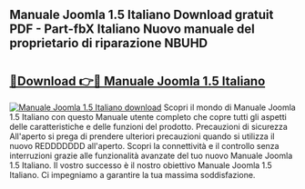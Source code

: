 ## Manuale Joomla 1.5 Italiano Download gratuit PDF - Part-fbX Italiano Nuovo manuale del proprietario di riparazione NBUHD

# <h2><a href="http://dfbrcun.blite.top/?on=Manuale+Joomla+1.5+Italiano">🔗Download 👉🔴 Manuale Joomla 1.5 Italiano</a></h2>

[![Manuale Joomla 1.5 Italiano download](https://i.imgur.com/lujVjoI.png)](http://dfbrcun.blite.top/?on=Manuale+Joomla+1.5+Italiano)
Scopri il mondo di Manuale Joomla 1.5 Italiano con questo Manuale utente completo che copre tutti gli aspetti delle caratteristiche e delle funzioni del prodotto. Precauzioni di sicurezza All'aperto si prega di prendere ulteriori precauzioni quando si utilizza il nuovo REDDDDDDD all'aperto. Scopri la connettività e il controllo senza interruzioni grazie alle funzionalità avanzate del tuo nuovo Manuale Joomla 1.5 Italiano. Il vostro successo è il nostro obiettivo Manuale Joomla 1.5 Italiano. Ci impegniamo a garantire la tua massima soddisfazione.
